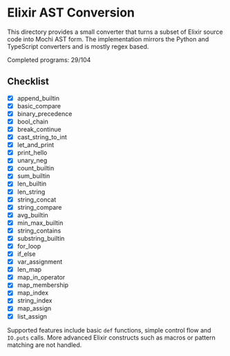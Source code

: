 # Elixir AST Conversion

This directory provides a small converter that turns a subset of Elixir source
code into Mochi AST form. The implementation mirrors the Python and TypeScript
converters and is mostly regex based.

Completed programs: 29/104

## Checklist
- [x] append_builtin
- [x] basic_compare
- [x] binary_precedence
- [x] bool_chain
- [x] break_continue
- [x] cast_string_to_int
- [x] let_and_print
- [x] print_hello
- [x] unary_neg
- [x] count_builtin
- [x] sum_builtin
- [x] len_builtin
- [x] len_string
- [x] string_concat
- [x] string_compare
- [x] avg_builtin
- [x] min_max_builtin
- [x] string_contains
- [x] substring_builtin
- [x] for_loop
- [x] if_else
- [x] var_assignment
- [x] len_map
- [x] map_in_operator
- [x] map_membership
- [x] map_index
- [x] string_index
- [x] map_assign
- [x] list_assign

Supported features include basic `def` functions, simple control flow and
`IO.puts` calls. More advanced Elixir constructs such as macros or pattern
matching are not handled.

